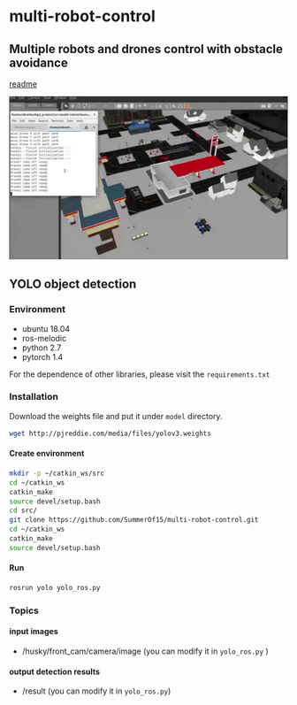 # multi-robot-control

## Multiple robots and drones control with obstacle avoidance

[readme](https://github.com/SummerOf15/multi-robot-control/blob/main/multi-robot/ReadMe.md)

![image-20210310213208143](README.assets/image-20210310213208143.png)



## YOLO object detection

### Environment

- ubuntu 18.04
- ros-melodic
- python 2.7
- pytorch 1.4

For the dependence of other libraries, please visit the `requirements.txt`

### Installation

Download the weights file and put it under `model` directory.

```bash
wget http://pjreddie.com/media/files/yolov3.weights
```

#### Create environment

```bash
mkdir -p ~/catkin_ws/src
cd ~/catkin_ws
catkin_make
source devel/setup.bash
cd src/
git clone https://github.com/SummerOf15/multi-robot-control.git
cd ~/catkin_ws
catkin_make
source devel/setup.bash
```

#### Run

```bash
rosrun yolo yolo_ros.py
```

### Topics

#### input images

- /husky/front_cam/camera/image (you can modify it in `yolo_ros.py` )

#### output detection results

- /result (you can modify it in `yolo_ros.py`)

